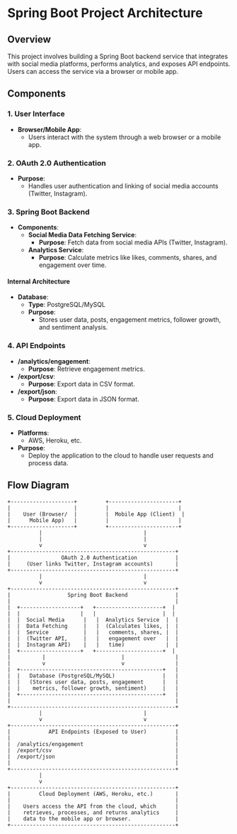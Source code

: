 # Spring Boot Project Architecture

## Overview

This project involves building a Spring Boot backend service that integrates with social media platforms, performs analytics, and exposes API endpoints. Users can access the service via a browser or mobile app.

## Components

### 1. **User Interface**

- **Browser/Mobile App**:
    - Users interact with the system through a web browser or a mobile app.

### 2. **OAuth 2.0 Authentication**

- **Purpose**:
    - Handles user authentication and linking of social media accounts (Twitter, Instagram).

### 3. **Spring Boot Backend**

- **Components**:
    - **Social Media Data Fetching Service**:
        - **Purpose**: Fetch data from social media APIs (Twitter, Instagram).
    - **Analytics Service**:
        - **Purpose**: Calculate metrics like likes, comments, shares, and engagement over time.

#### Internal Architecture

- **Database**:
    - **Type**: PostgreSQL/MySQL
    - **Purpose**:
        - Stores user data, posts, engagement metrics, follower growth, and sentiment analysis.

### 4. **API Endpoints**

- **/analytics/engagement**:
    - **Purpose**: Retrieve engagement metrics.
- **/export/csv**:
    - **Purpose**: Export data in CSV format.
- **/export/json**:
    - **Purpose**: Export data in JSON format.

### 5. **Cloud Deployment**

- **Platforms**:
    - AWS, Heroku, etc.
- **Purpose**:
    - Deploy the application to the cloud to handle user requests and process data.

## Flow Diagram

```plaintext
+--------------------+         +----------------------+
|                    |         |                      |
|    User (Browser/  |         |  Mobile App (Client)  |
|      Mobile App)   |         |                      |
+--------------------+         +----------------------+
          |                                |
          |                                |
          v                                v
+----------------------------------------------------+
|                OAuth 2.0 Authentication            |
|     (User links Twitter, Instagram accounts)       |
+----------------------------------------------------+
          |                                |
          v                                v
+----------------------------------------------------+
|                  Spring Boot Backend               |
|                                                    |
|  +-------------------+   +---------------------+  |
|  |                   |   |                     |  |
|  |  Social Media      |   |  Analytics Service  |  |
|  |  Data Fetching     |   |  (Calculates likes, |  |
|  |  Service           |   |   comments, shares, |  |
|  |  (Twitter API,     |   |   engagement over   |  |
|  |  Instagram API)    |   |   time)             |  |
|  +-------------------+   +---------------------+  |
|          |                        |                |
|          v                        v                |
|  +---------------------------------------------+   |
|  |   Database (PostgreSQL/MySQL)               |   |
|  |   (Stores user data, posts, engagement      |   |
|  |    metrics, follower growth, sentiment)     |   |
|  +---------------------------------------------+   |
|                                                    |
+----------------------------------------------------+
          |                                |
          v                                v
+----------------------------------------------------+
|            API Endpoints (Exposed to User)         |
|                                                    |
|  /analytics/engagement                             |
|  /export/csv                                       |
|  /export/json                                      |
|                                                    |
+----------------------------------------------------+
          |
          v
+----------------------------------------------------+
|         Cloud Deployment (AWS, Heroku, etc.)       |
|                                                    |
|    Users access the API from the cloud, which      |
|    retrieves, processes, and returns analytics     |
|    data to the mobile app or browser.              |
+----------------------------------------------------+
